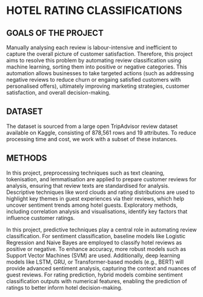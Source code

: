 # HOTEL RATING CLASSIFICATIONS
## GOALS OF THE PROJECT
Manually analysing each review is labour-intensive and inefficient to capture the overall picture of customer satisfaction. Therefore, this project aims to resolve this problem by automating review classification using machine learning, sorting them into positive or negative categories. This automation allows businesses to take targeted actions (such as addressing negative reviews to reduce churn or engaing satisfied customers with personalised offers), ultimately improving marketing strategies, customer satisfaction, and overall decision-making.


## DATASET
The dataset is sourced from a large open TripAdvisor review dataset available on Kaggle, consisting of 878,561 rows and 19 attributes. To reduce processing time and cost, we work with a subset of these instances.


## METHODS
In this project, preprocessing techniques such as text cleaning, tokenisation, and lemmatisation are applied to prepare customer reviews for analysis, ensuring that review texts are standardised for analysis. Descriptive techniques like word clouds and rating distributions are used to highlight key themes in guest experiences via their reviews, which help uncover sentiment trends among hotel guests. Exploratory methods, including correlation analysis and visualisations, identify key factors that influence customer ratings.


In this project, predictive techniques play a central role in automating review classification. For sentiment classification, baseline models like Logistic Regression and Naive Bayes are employed to classify hotel reviews as positive or negative. To enhance accuracy, more robust models such as Support Vector Machines (SVM) are used. Additionally, deep learning models like LSTM, GRU, or Transformer-based models (e.g., BERT) will provide advanced sentiment analysis, capturing the context and nuances of guest reviews. For rating prediction, hybrid models combine sentiment classification outputs with numerical features, enabling the prediction of ratings to better inform hotel decision-making. 

